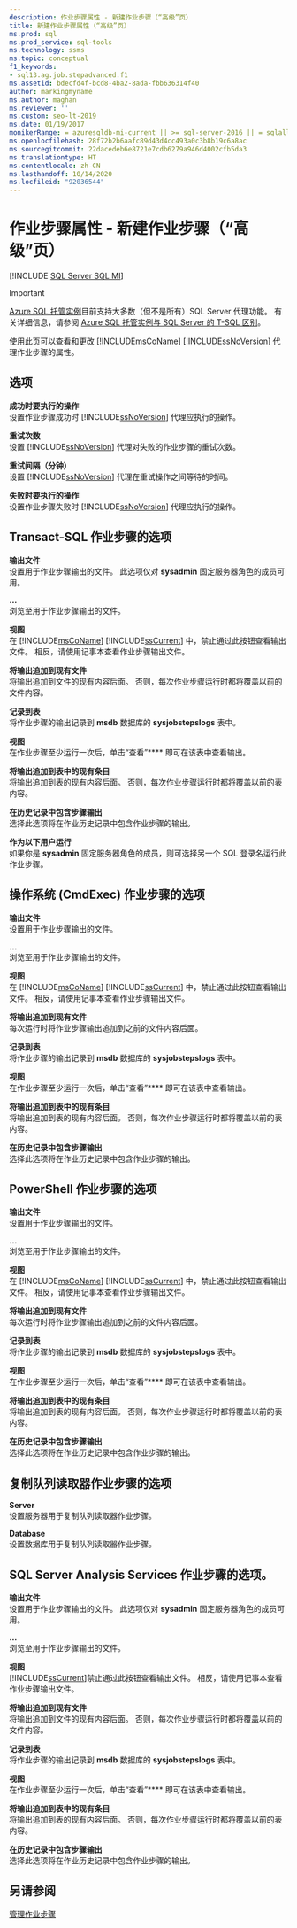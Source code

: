 ```yaml
---
description: 作业步骤属性 - 新建作业步骤（“高级”页）
title: 新建作业步骤属性（“高级”页）
ms.prod: sql
ms.prod_service: sql-tools
ms.technology: ssms
ms.topic: conceptual
f1_keywords:
- sql13.ag.job.stepadvanced.f1
ms.assetid: bdecfd4f-bcd8-4ba2-8ada-fbb636314f40
author: markingmyname
ms.author: maghan
ms.reviewer: ''
ms.custom: seo-lt-2019
ms.date: 01/19/2017
monikerRange: = azuresqldb-mi-current || >= sql-server-2016 || = sqlallproducts-allversions
ms.openlocfilehash: 28f72b2b6aafc89d43d4cc493a0c3b8b19c6a8ac
ms.sourcegitcommit: 22dacedeb6e8721e7cdb6279a946d4002cfb5da3
ms.translationtype: HT
ms.contentlocale: zh-CN
ms.lasthandoff: 10/14/2020
ms.locfileid: "92036544"
---
```

# <a name="job-step-properties---new-job-step-advanced-page"></a>作业步骤属性 - 新建作业步骤（“高级”页）

[!INCLUDE [SQL Server SQL MI](../../includes/applies-to-version/sql-asdbmi.md)]

> [!IMPORTANT]  
> [Azure SQL 托管实例](/azure/sql-database/sql-database-managed-instance)目前支持大多数（但不是所有）SQL Server 代理功能。 有关详细信息，请参阅 [Azure SQL 托管实例与 SQL Server 的 T-SQL 区别](/azure/sql-database/sql-database-managed-instance-transact-sql-information#sql-server-agent)。

使用此页可以查看和更改 [!INCLUDE[msCoName](../../includes/msconame_md.md)] [!INCLUDE[ssNoVersion](../../includes/ssnoversion-md.md)] 代理作业步骤的属性。  
  
## <a name="options"></a>选项  
**成功时要执行的操作**  
设置作业步骤成功时 [!INCLUDE[ssNoVersion](../../includes/ssnoversion-md.md)] 代理应执行的操作。  
  
**重试次数**  
设置 [!INCLUDE[ssNoVersion](../../includes/ssnoversion-md.md)] 代理对失败的作业步骤的重试次数。  
  
**重试间隔（分钟）**  
设置 [!INCLUDE[ssNoVersion](../../includes/ssnoversion-md.md)] 代理在重试操作之间等待的时间。  
  
**失败时要执行的操作**  
设置作业步骤失败时 [!INCLUDE[ssNoVersion](../../includes/ssnoversion-md.md)] 代理应执行的操作。  
  
## <a name="options-for-transact-sql-job-steps"></a>Transact-SQL 作业步骤的选项  
**输出文件**  
设置用于作业步骤输出的文件。 此选项仅对 **sysadmin** 固定服务器角色的成员可用。  
  
**...**  
浏览至用于作业步骤输出的文件。  
  
**视图**  
在 [!INCLUDE[msCoName](../../includes/msconame_md.md)] [!INCLUDE[ssCurrent](../../includes/sscurrent-md.md)] 中，禁止通过此按钮查看输出文件。 相反，请使用记事本查看作业步骤输出文件。  
  
**将输出追加到现有文件**  
将输出追加到文件的现有内容后面。 否则，每次作业步骤运行时都将覆盖以前的文件内容。  
  
**记录到表**  
将作业步骤的输出记录到 **msdb** 数据库的 **sysjobstepslogs** 表中。  
  
**视图**  
在作业步骤至少运行一次后，单击“查看”**** 即可在该表中查看输出。  
  
**将输出追加到表中的现有条目**  
将输出追加到表的现有内容后面。 否则，每次作业步骤运行时都将覆盖以前的表内容。  
  
**在历史记录中包含步骤输出**  
选择此选项将在作业历史记录中包含作业步骤的输出。  
  
**作为以下用户运行**  
如果你是 **sysadmin** 固定服务器角色的成员，则可选择另一个 SQL 登录名运行此作业步骤。  
  
## <a name="options-for-operating-system-cmdexec-job-steps"></a>操作系统 (CmdExec) 作业步骤的选项  
**输出文件**  
设置用于作业步骤输出的文件。  
  
**...**  
浏览至用于作业步骤输出的文件。  
  
**视图**  
在 [!INCLUDE[msCoName](../../includes/msconame_md.md)] [!INCLUDE[ssCurrent](../../includes/sscurrent-md.md)] 中，禁止通过此按钮查看输出文件。 相反，请使用记事本查看作业步骤输出文件。  
  
**将输出追加到现有文件**  
每次运行时将作业步骤输出追加到之前的文件内容后面。  
  
**记录到表**  
将作业步骤的输出记录到 **msdb** 数据库的 **sysjobstepslogs** 表中。  
  
**视图**  
在作业步骤至少运行一次后，单击“查看”**** 即可在该表中查看输出。  
  
**将输出追加到表中的现有条目**  
将输出追加到表的现有内容后面。 否则，每次作业步骤运行时都将覆盖以前的表内容。  
  
**在历史记录中包含步骤输出**  
选择此选项将在作业历史记录中包含作业步骤的输出。  
  
## <a name="options-for-powershell-job-steps"></a>PowerShell 作业步骤的选项  
**输出文件**  
设置用于作业步骤输出的文件。  
  
**...**  
浏览至用于作业步骤输出的文件。  
  
**视图**  
在 [!INCLUDE[msCoName](../../includes/msconame_md.md)] [!INCLUDE[ssCurrent](../../includes/sscurrent-md.md)] 中，禁止通过此按钮查看输出文件。 相反，请使用记事本查看作业步骤输出文件。  
  
**将输出追加到现有文件**  
每次运行时将作业步骤输出追加到之前的文件内容后面。  
  
**记录到表**  
将作业步骤的输出记录到 **msdb** 数据库的 **sysjobstepslogs** 表中。  
  
**视图**  
在作业步骤至少运行一次后，单击“查看”**** 即可在该表中查看输出。  
  
**将输出追加到表中的现有条目**  
将输出追加到表的现有内容后面。 否则，每次作业步骤运行时都将覆盖以前的表内容。  
  
**在历史记录中包含步骤输出**  
选择此选项将在作业历史记录中包含作业步骤的输出。  
  
## <a name="options-for-replication-queue-reader-job-steps"></a>复制队列读取器作业步骤的选项  
**Server**  
设置服务器用于复制队列读取器作业步骤。  
  
**Database**  
设置数据库用于复制队列读取器作业步骤。  
  
## <a name="options-for-sql-server-analysis-services-job-steps"></a>SQL Server Analysis Services 作业步骤的选项。  
**输出文件**  
设置用于作业步骤输出的文件。 此选项仅对 **sysadmin** 固定服务器角色的成员可用。  
  
**...**  
浏览至用于作业步骤输出的文件。  
  
**视图**  
[!INCLUDE[ssCurrent](../../includes/sscurrent-md.md)]禁止通过此按钮查看输出文件。 相反，请使用记事本查看作业步骤输出文件。  
  
**将输出追加到现有文件**  
将输出追加到文件的现有内容后面。 否则，每次作业步骤运行时都将覆盖以前的文件内容。  
  
**记录到表**  
将作业步骤的输出记录到 **msdb** 数据库的 **sysjobstepslogs** 表中。  
  
**视图**  
在作业步骤至少运行一次后，单击“查看”**** 即可在该表中查看输出。  
  
**将输出追加到表中的现有条目**  
将输出追加到表的现有内容后面。 否则，每次作业步骤运行时都将覆盖以前的表内容。  
  
**在历史记录中包含步骤输出**  
选择此选项将在作业历史记录中包含作业步骤的输出。  
  
## <a name="see-also"></a>另请参阅  
[管理作业步骤](../../ssms/agent/manage-job-steps.md)  

